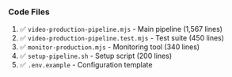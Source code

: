 ### Code Files

1. ✅ `video-production-pipeline.mjs` - Main pipeline (1,567 lines)
2. ✅ `video-production-pipeline.test.mjs` - Test suite (450 lines)
3. ✅ `monitor-production.mjs` - Monitoring tool (340 lines)
4. ✅ `setup-pipeline.sh` - Setup script (200 lines)
5. ✅ `.env.example` - Configuration template
